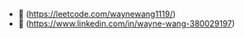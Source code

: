 - 👀 (https://leetcode.com/waynewang1119/)
- 👀 (https://www.linkedin.com/in/wayne-wang-380029197)

<!---
wayne-wang-1119/wayne-wang-1119 is a ✨ special ✨ repository because its `README.md` (this file) appears on your GitHub profile.
You can click the Preview link to take a look at your changes.
--->
